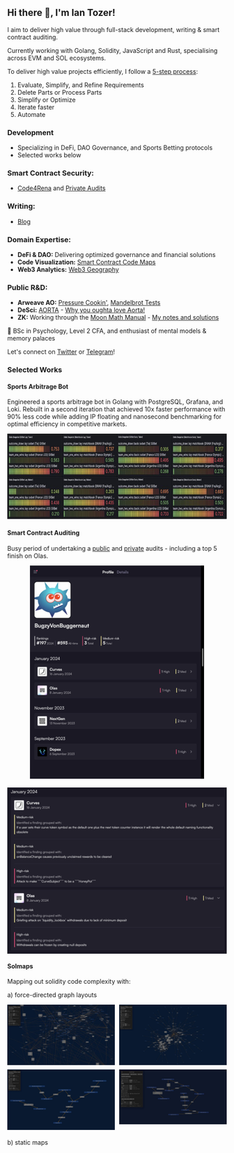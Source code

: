 ## Hi there 👋, I'm Ian Tozer!

I aim to deliver high value through full-stack development, writing & smart contract auditing.

Currently working with Golang, Solidity, JavaScript and Rust, specialising across EVM and SOL ecosystems.

To deliver high value projects efficiently, I follow a [5-step process](https://www.youtube.com/watch?v=hhuaVsOAMFc):
1) Evaluate, Simplify, and Refine Requirements
2) Delete Parts or Process Parts
3) Simplify or Optimize
4) Iterate faster
5) Automate

### Development

- Specializing in DeFi, DAO Governance, and Sports Betting protocols
- Selected works below

### Smart Contract Security:

- [Code4Rena](https://code4rena.com/@BugzyVonBuggernaut) and [Private Audits](https://github.com/i-tozer/audits)

### Writing:

- [Blog](https://substack.com/@iantozer)

### Domain Expertise:

- **DeFi & DAO:** Delivering optimized governance and financial solutions
- **Code Visualization:** [Smart Contract Code Maps](https://github.com/solmaps/solmaps.github.io/)
- **Web3 Analytics:** [Web3 Geography](https://web3geography.grafana.net/public-dashboards/5f9271ad0b694217894daef0af8a285c?orgId=1)

### Public R&D:

- **Arweave AO:** [Pressure Cookin'](https://github.com/i-tozer/ao-pressure-cookin), [Mandelbrot Tests](https://github.com/i-tozer/ao-react-mandelbrot)
- **DeSci:** [AORTA](https://github.com/i-tozer/aorta) - [Why you oughta love Aorta!](https://ar-io.dev/Rh8NJIlg1l72smPP0_ngdH5E54QN9bpxFoyQJhw_Ct4)
- **ZK:** Working through the [Moon Math Manual](https://github.com/LeastAuthority/moonmath-manual) - [My notes and solutions](https://github.com/i-tozer/moonmath-manual-study)

🧠 BSc in Psychology, Level 2 CFA, and enthusiast of mental models & memory palaces

Let's connect on [Twitter](https://twitter.com/i_tozer) or [Telegram](https://t.me/iantozer)!

### Selected Works

#### Sports Arbitrage Bot

Engineered a sports arbitrage bot in Golang with PostgreSQL, Grafana, and Loki. Rebuilt in a second iteration that achieved 10x faster performance with 90% less code while adding IP floating and nanosecond benchmarking for optimal efficiency in competitive markets.

<img src="https://github.com/i-tozer/i-tozer/blob/main/assets/odds_spread.png" alt="Sports Arbitrage Odds Visualization" width="800" height="196">

#### Smart Contract Auditing

Busy period of undertaking a [public]((https://code4rena.com/@BugzyVonBuggernaut)) and [private]((https://github.com/i-tozer/audits)) audits - including a top 5 finish on Olas.

<div style="display: flex; justify-content: center; gap: 20px; flex-wrap: wrap;">
  <img src="https://github.com/i-tozer/i-tozer/blob/main/assets/code4rena.png" alt="Code4rena Audit" width="400">
  <img src="https://github.com/i-tozer/i-tozer/blob/main/assets/code4rena_jan.png" alt="Code4rena January Results" width="600">
</div>

#### Solmaps

Mapping out solidity code complexity with:

a) force-directed graph layouts

<div style="display: grid; grid-template-columns: 1fr 1fr; gap: 10px; margin-bottom: 20px;">
  <img src="https://github.com/i-tozer/i-tozer/blob/main/assets/solmaps_1.jpg" alt="Solmaps Example 1" width="400">
  <img src="https://github.com/i-tozer/i-tozer/blob/main/assets/solmaps_2.jpg" alt="Solmaps Example 2" width="400">
  <img src="https://github.com/i-tozer/i-tozer/blob/main/assets/solmaps_3.jpg" alt="Solmaps Example 3" width="400">
  <img src="https://github.com/i-tozer/i-tozer/blob/main/assets/solmaps_4.jpg" alt="Solmaps Example 4" width="450">
</div>

b) static maps
